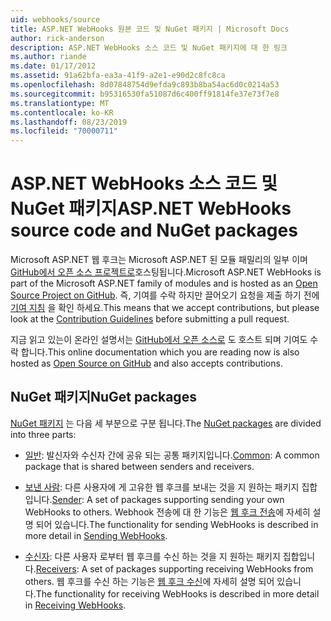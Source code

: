 ```yaml
---
uid: webhooks/source
title: ASP.NET WebHooks 원본 코드 및 NuGet 패키지 | Microsoft Docs
author: rick-anderson
description: ASP.NET WebHooks 소스 코드 및 NuGet 패키지에 대 한 링크
ms.author: riande
ms.date: 01/17/2012
ms.assetid: 91a62bfa-ea3a-41f9-a2e1-e90d2c8fc8ca
ms.openlocfilehash: 8d07848754d9efda9c893b8ba54ac6d0c0214a53
ms.sourcegitcommit: b95316530fa51087d6c400ff91814fe37e73f7e8
ms.translationtype: MT
ms.contentlocale: ko-KR
ms.lasthandoff: 08/23/2019
ms.locfileid: "70000711"
---
```

# <a name="aspnet-webhooks-source-code-and-nuget-packages"></a><span data-ttu-id="33a94-103">ASP.NET WebHooks 소스 코드 및 NuGet 패키지</span><span class="sxs-lookup"><span data-stu-id="33a94-103">ASP.NET WebHooks source code and NuGet packages</span></span>

<span data-ttu-id="33a94-104">Microsoft ASP.NET 웹 후크는 Microsoft ASP.NET 된 모듈 패밀리의 일부 이며 [GitHub에서 오픈 소스 프로젝트로](https://github.com/aspnet/WebHooks)호스팅됩니다.</span><span class="sxs-lookup"><span data-stu-id="33a94-104">Microsoft ASP.NET WebHooks is part of the Microsoft ASP.NET family of modules and is hosted as an [Open Source Project on GitHub](https://github.com/aspnet/WebHooks).</span></span> <span data-ttu-id="33a94-105">즉, 기여를 수락 하지만 끌어오기 요청을 제출 하기 전에 [기여 지침](https://github.com/aspnet/Home/blob/master/CONTRIBUTING.md) 을 확인 하세요.</span><span class="sxs-lookup"><span data-stu-id="33a94-105">This means that we accept contributions, but please look at the [Contribution Guidelines](https://github.com/aspnet/Home/blob/master/CONTRIBUTING.md) before submitting a pull request.</span></span>

<span data-ttu-id="33a94-106">지금 읽고 있는이 온라인 설명서는 [GitHub에서 오픈 소스로](http://docs.asp.net/en/latest/contribute/style-guide.html#style-guide) 도 호스트 되며 기여도 수락 합니다.</span><span class="sxs-lookup"><span data-stu-id="33a94-106">This online documentation which you are reading now is also hosted as [Open Source on GitHub](http://docs.asp.net/en/latest/contribute/style-guide.html#style-guide) and also accepts contributions.</span></span>

## <a name="nuget-packages"></a><span data-ttu-id="33a94-107">NuGet 패키지</span><span class="sxs-lookup"><span data-stu-id="33a94-107">NuGet packages</span></span>

<span data-ttu-id="33a94-108">[NuGet 패키지](https://nuget.org/packages?q=Microsoft.AspNet.WebHooks) 는 다음 세 부분으로 구분 됩니다.</span><span class="sxs-lookup"><span data-stu-id="33a94-108">The [NuGet packages](https://nuget.org/packages?q=Microsoft.AspNet.WebHooks) are divided into three parts:</span></span>

* <span data-ttu-id="33a94-109">[일반](https://www.nuget.org/packages?q=Microsoft.AspNet.WebHooks.Common): 발신자와 수신자 간에 공유 되는 공통 패키지입니다.</span><span class="sxs-lookup"><span data-stu-id="33a94-109">[Common](https://www.nuget.org/packages?q=Microsoft.AspNet.WebHooks.Common): A common package that is shared between senders and receivers.</span></span>

* <span data-ttu-id="33a94-110">[보낸 사람](https://www.nuget.org/packages?q=Microsoft.AspNet.WebHooks.Custom): 다른 사용자에 게 고유한 웹 후크를 보내는 것을 지 원하는 패키지 집합입니다.</span><span class="sxs-lookup"><span data-stu-id="33a94-110">[Sender](https://www.nuget.org/packages?q=Microsoft.AspNet.WebHooks.Custom): A set of packages supporting sending your own WebHooks to others.</span></span> <span data-ttu-id="33a94-111">Webhook 전송에 대 한 기능은 [웹 후크 전송](sending/senders.md)에 자세히 설명 되어 있습니다.</span><span class="sxs-lookup"><span data-stu-id="33a94-111">The functionality for sending WebHooks is described in more detail in [Sending WebHooks](sending/senders.md).</span></span>

* <span data-ttu-id="33a94-112">[수신자](https://www.nuget.org/packages?q=Microsoft.AspNet.WebHooks.Receivers): 다른 사용자 로부터 웹 후크를 수신 하는 것을 지 원하는 패키지 집합입니다.</span><span class="sxs-lookup"><span data-stu-id="33a94-112">[Receivers](https://www.nuget.org/packages?q=Microsoft.AspNet.WebHooks.Receivers): A set of packages supporting receiving WebHooks from others.</span></span> <span data-ttu-id="33a94-113">웹 후크를 수신 하는 기능은 [웹 후크 수신](receiving/index.md)에 자세히 설명 되어 있습니다.</span><span class="sxs-lookup"><span data-stu-id="33a94-113">The functionality for receiving WebHooks is described in more detail in [Receiving WebHooks](receiving/index.md).</span></span>
